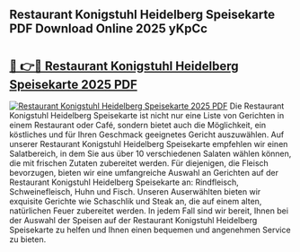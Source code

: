## Restaurant Konigstuhl Heidelberg Speisekarte PDF Download Online 2025 yKpCc

# <h2><a href="http://gc97eoo.nevu.top/?p=Restaurant+Konigstuhl+Heidelberg+Speisekarte">🔗 👉🔴 Restaurant Konigstuhl Heidelberg Speisekarte 2025 PDF</a></h2>

[![Restaurant Konigstuhl Heidelberg Speisekarte 2025 PDF](https://i.imgur.com/dBaPXMq.png)](http://gc97eoo.nevu.top/?p=Restaurant+Konigstuhl+Heidelberg+Speisekarte)
Die Restaurant Konigstuhl Heidelberg Speisekarte ist nicht nur eine Liste von Gerichten in einem Restaurant oder Café, sondern bietet auch die Möglichkeit, ein köstliches und für Ihren Geschmack geeignetes Gericht auszuwählen. Auf unserer Restaurant Konigstuhl Heidelberg Speisekarte empfehlen wir einen Salatbereich, in dem Sie aus über 10 verschiedenen Salaten wählen können, die mit frischen Zutaten zubereitet werden. Für diejenigen, die Fleisch bevorzugen, bieten wir eine umfangreiche Auswahl an Gerichten auf der Restaurant Konigstuhl Heidelberg Speisekarte an: Rindfleisch, Schweinefleisch, Huhn und Fisch. Unseren Auserwählten bieten wir exquisite Gerichte wie Schaschlik und Steak an, die auf einem alten, natürlichen Feuer zubereitet werden. In jedem Fall sind wir bereit, Ihnen bei der Auswahl der Speisen auf der Restaurant Konigstuhl Heidelberg Speisekarte zu helfen und Ihnen einen bequemen und angenehmen Service zu bieten.
